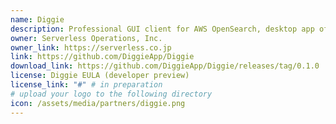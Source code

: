 ```yaml
---
name: Diggie
description: Professional GUI client for AWS OpenSearch, desktop app of Mac / Windows that makes operating with OpenSearch easier. This project is currently a developer preview version. Feedbacks and opinions are welcome.
owner: Serverless Operations, Inc.
owner_link: https://serverless.co.jp
link: https://github.com/DiggieApp/Diggie
download_link: https://github.com/DiggieApp/Diggie/releases/tag/0.1.0
license: Diggie EULA (developer preview)
license_link: "#" # in preparation
# upload your logo to the following directory
icon: /assets/media/partners/diggie.png
---
```

